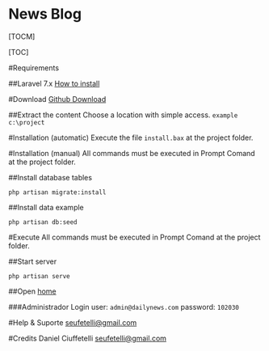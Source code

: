 # News Blog

[TOCM]

[TOC]

#Requirements

##Laravel 7.x
[How to install](https://laravel.com/docs/7.x#installation)

#Download
[Github Download](https://github.com/ciuffetelli/rocketseatProjects/archive/master.zip)

##Extract the content
Choose a location with simple access. `example c:\project`

#Installation (automatic)
Execute the file `install.bax` at the project folder.

#Installation (manual)
All commands must be executed in Prompt Comand at the project folder.

##Install database tables
```
php artisan migrate:install
```

##Install data example
```
php artisan db:seed
```
#Execute
All commands must be executed in Prompt Comand at the project folder.

##Start server
```
php artisan serve
```

##Open
[home](http://127.0.0.1:8000)

###Administrador Login
user: `admin@dailynews.com`
password: `102030`

#Help & Suporte
[seufetelli@gmail.com](mailto:seufetelli@gmail.com)

#Credits
Daniel Ciuffetelli
seufetelli@gmail.com
